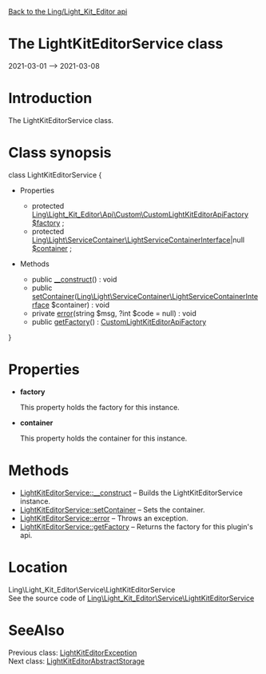 [Back to the Ling/Light_Kit_Editor api](https://github.com/lingtalfi/Light_Kit_Editor/blob/master/doc/api/Ling/Light_Kit_Editor.md)



The LightKitEditorService class
================
2021-03-01 --> 2021-03-08






Introduction
============

The LightKitEditorService class.



Class synopsis
==============


class <span class="pl-k">LightKitEditorService</span>  {

- Properties
    - protected [Ling\Light_Kit_Editor\Api\Custom\CustomLightKitEditorApiFactory](https://github.com/lingtalfi/Light_Kit_Editor/blob/master/doc/api/Ling/Light_Kit_Editor/Api/Custom/CustomLightKitEditorApiFactory.md) [$factory](#property-factory) ;
    - protected [Ling\Light\ServiceContainer\LightServiceContainerInterface](https://github.com/lingtalfi/Light/blob/master/doc/api/Ling/Light/ServiceContainer/LightServiceContainerInterface.md)|null [$container](#property-container) ;

- Methods
    - public [__construct](https://github.com/lingtalfi/Light_Kit_Editor/blob/master/doc/api/Ling/Light_Kit_Editor/Service/LightKitEditorService/__construct.md)() : void
    - public [setContainer](https://github.com/lingtalfi/Light_Kit_Editor/blob/master/doc/api/Ling/Light_Kit_Editor/Service/LightKitEditorService/setContainer.md)([Ling\Light\ServiceContainer\LightServiceContainerInterface](https://github.com/lingtalfi/Light/blob/master/doc/api/Ling/Light/ServiceContainer/LightServiceContainerInterface.md) $container) : void
    - private [error](https://github.com/lingtalfi/Light_Kit_Editor/blob/master/doc/api/Ling/Light_Kit_Editor/Service/LightKitEditorService/error.md)(string $msg, ?int $code = null) : void
    - public [getFactory](https://github.com/lingtalfi/Light_Kit_Editor/blob/master/doc/api/Ling/Light_Kit_Editor/Service/LightKitEditorService/getFactory.md)() : [CustomLightKitEditorApiFactory](https://github.com/lingtalfi/Light_Kit_Editor/blob/master/doc/api/Ling/Light_Kit_Editor/Api/Custom/CustomLightKitEditorApiFactory.md)

}




Properties
=============

- <span id="property-factory"><b>factory</b></span>

    This property holds the factory for this instance.
    
    

- <span id="property-container"><b>container</b></span>

    This property holds the container for this instance.
    
    



Methods
==============

- [LightKitEditorService::__construct](https://github.com/lingtalfi/Light_Kit_Editor/blob/master/doc/api/Ling/Light_Kit_Editor/Service/LightKitEditorService/__construct.md) &ndash; Builds the LightKitEditorService instance.
- [LightKitEditorService::setContainer](https://github.com/lingtalfi/Light_Kit_Editor/blob/master/doc/api/Ling/Light_Kit_Editor/Service/LightKitEditorService/setContainer.md) &ndash; Sets the container.
- [LightKitEditorService::error](https://github.com/lingtalfi/Light_Kit_Editor/blob/master/doc/api/Ling/Light_Kit_Editor/Service/LightKitEditorService/error.md) &ndash; Throws an exception.
- [LightKitEditorService::getFactory](https://github.com/lingtalfi/Light_Kit_Editor/blob/master/doc/api/Ling/Light_Kit_Editor/Service/LightKitEditorService/getFactory.md) &ndash; Returns the factory for this plugin's api.





Location
=============
Ling\Light_Kit_Editor\Service\LightKitEditorService<br>
See the source code of [Ling\Light_Kit_Editor\Service\LightKitEditorService](https://github.com/lingtalfi/Light_Kit_Editor/blob/master/Service/LightKitEditorService.php)



SeeAlso
==============
Previous class: [LightKitEditorException](https://github.com/lingtalfi/Light_Kit_Editor/blob/master/doc/api/Ling/Light_Kit_Editor/Exception/LightKitEditorException.md)<br>Next class: [LightKitEditorAbstractStorage](https://github.com/lingtalfi/Light_Kit_Editor/blob/master/doc/api/Ling/Light_Kit_Editor/Storage/LightKitEditorAbstractStorage.md)<br>
